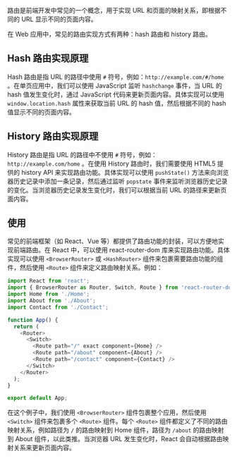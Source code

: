 路由是前端开发中常见的一个概念，用于实现 URL 和页面的映射关系，即根据不同的 URL 显示不同的页面内容。

在 Web 应用中，常见的路由实现方式有两种：hash 路由和 history 路由。

## Hash 路由实现原理

Hash 路由是指 URL 的路径中使用 `#` 符号，例如：`http://example.com/#/home` 。在单页应用中，我们可以使用 JavaScript 监听 `hashchange` 事件，当 URL 的 hash 值发生变化时，通过 JavaScript 代码来更新页面内容。具体实现可以使用 `window.location.hash` 属性来获取当前 URL 的 hash 值，然后根据不同的 hash 值显示不同的页面内容。

## History 路由实现原理

History 路由是指 URL 的路径中不使用 `#` 符号，例如：`http://example.com/home` 。在使用 History 路由时，我们需要使用 HTML5 提供的 history API 来实现路由功能。具体实现可以使用 `pushState()` 方法来向浏览器历史记录中添加一条记录，然后通过监听 `popstate` 事件来监听浏览器历史记录的变化。当浏览器历史记录发生变化时，我们可以根据当前 URL 的路径来更新页面内容。


## 使用

常见的前端框架（如 React、Vue 等）都提供了路由功能的封装，可以方便地实现前端路由。在 React 中，可以使用 react-router-dom 库来实现路由功能。具体实现可以使用 `<BrowserRouter>` 或 `<HashRouter>` 组件来包裹需要路由功能的组件，然后使用 `<Route>` 组件来定义路由映射关系。例如：

```javascript
import React from 'react';
import { BrowserRouter as Router, Switch, Route } from 'react-router-dom';
import Home from './Home';
import About from './About';
import Contact from './Contact';

function App() {
  return (
    <Router>
      <Switch>
        <Route path="/" exact component={Home} />
        <Route path="/about" component={About} />
        <Route path="/contact" component={Contact} />
      </Switch>
    </Router>
  );
}

export default App;
```

在这个例子中，我们使用 `<BrowserRouter>` 组件包裹整个应用，然后使用 `<Switch>` 组件来包裹多个 `<Route>` 组件。每个 `<Route>` 组件都定义了不同的路由映射关系，例如路径为 `/` 的路由映射到 Home 组件，路径为 `/about` 的路由映射到 About 组件，以此类推。当浏览器 URL 发生变化时，React 会自动根据路由映射关系来更新页面内容。
